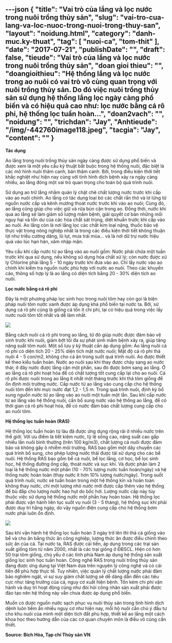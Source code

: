 ---json
{
    "title": "Vai trò của lắng và lọc nước trong nuôi trồng thủy sản",
    "slug": "vai-tro-cua-lang-va-loc-nuoc-trong-nuoi-trong-thuy-san",
    "layout": "noidung.html",
    "category": "danh-muc.ky-thuat",
    "tag": [
        "nuoi-ca",
        "tom-thit"
    ],
    "date": "2017-07-21",
    "publishDate": "",
    "draft": false,
    "tieude": "Vai trò của lắng và lọc nước trong nuôi trồng thủy sản",
    "doan gioi thieu": "",
    "doangioithieu": "Hệ thống lắng và lọc nước trong ao nuôi có vai trò vô cùng quan trọng với nuôi trồng thủy sản. Do đó việc nuôi trồng thủy sản sử dụng hệ thống lắng lọc ngày càng phổ biến và có hiệu quả cao như: lọc nước bằng cá rô phi, hệ thống lọc tuần hoàn…",
    "doan2vach": "",
    "noidung": "",
    "trichdan": "Jay",
    "Anhtieude": "/img/-442760image118.jpeg",
    "tacgia": "Jay",
    "__content__": ""
}
---
<p><strong>T&aacute;c dụng</strong></p>

<p>Ao lắng trong nu&ocirc;i trồng thủy sản ng&agrave;y c&agrave;ng được sử dụng phổ biến v&agrave; được xem l&agrave; một y&ecirc;u cầu kỹ thuật bắt buộc trong hệ thống nu&ocirc;i, đặc biệt l&agrave; c&aacute;c m&ocirc; h&igrave;nh nu&ocirc;i th&acirc;m canh, b&aacute;n th&acirc;m canh. Bởi, trong điều kiện thời tiết khắc nghiệt như hiện nay c&ugrave;ng với t&igrave;nh h&igrave;nh dịch bệnh xảy ra ng&agrave;y c&agrave;ng nhiều, ao lắng đ&oacute;ng một vai tr&ograve; quan trọng cho to&agrave;n bộ qu&aacute; tr&igrave;nh nu&ocirc;i.</p>

<p>Sử dụng ao trữ lắng nhằm quản l&yacute; chặt chẽ chất lượng nước trước khi cấp v&agrave;o ao nu&ocirc;i ch&iacute;nh. Ao lắng c&oacute; t&aacute;c dụng loại bỏ c&aacute;c chất rắn th&ocirc; v&agrave; lơ lửng từ nguồn nước cấp v&agrave; k&ecirc;nh mương tho&aacute;t nước trước khi v&agrave;o ao nu&ocirc;i; C&ugrave;ng đ&oacute;, ao lắng cũng gi&uacute;p cho việc giữ v&agrave; rửa b&ugrave;n cặn trong ao. Đồng thời, nước khi qua ao lắng sẽ l&agrave;m giảm số lượng mầm bệnh, giải quyết cơ bản những mối nguy hại v&agrave; tồn dư của c&aacute;c h&oacute;a chất s&aacute;t tr&ugrave;ng, diệt khuẩn trước khi cấp v&agrave;o ao nu&ocirc;i. Ao lắng c&ograve;n l&agrave; nơi lắng lọc c&aacute;c chất kim loại nặng, thuốc bảo vệ thực vật trong n&ocirc;ng nghiệp nhất l&agrave; trong c&aacute;c điều kiện thời tiết kh&ocirc;ng thuận lợi như triều cường d&acirc;ng, lũ lụt, mưa tr&aacute;i m&ugrave;a&hellip; v&agrave; l&agrave; nơi dữ trự nước hiệu quả v&agrave;o l&uacute;c hạn h&aacute;n, x&acirc;m nhập mặn.</p>

<p>Y&ecirc;u cầu khi cấp nước từ ao lắng v&agrave;o ao nu&ocirc;i gồm: Nước phải chứa một tuần trước khi qua sử dụng, nếu kh&ocirc;ng sử dụng h&oacute;a chất xử l&yacute;; c&ograve;n nước được xử l&yacute; Chlorine phải lắng 5 - 10 ng&agrave;y trước khi đưa v&agrave;o ao. Chỉ lấy nước v&agrave;o ao ch&iacute;nh khi kiểm tra nguồn nước ph&ugrave; hợp với nước ao nu&ocirc;i. Theo c&aacute;c khuyến c&aacute;o, th&ocirc;ng số hợp l&yacute; l&agrave; ao lắng c&oacute; diện t&iacute;ch bằng 20 - 30% diện t&iacute;ch ao nu&ocirc;i.</p>

<p><strong>Lọc nước bằng c&aacute; r&ocirc; phi</strong></p>

<p>Đ&acirc;y l&agrave; một phương ph&aacute;p lọc sinh học trong nu&ocirc;i t&ocirc;m hay c&ograve;n gọi l&agrave; biện ph&aacute;p nu&ocirc;i t&ocirc;m nước xanh được &aacute;p dụng kh&aacute; phổ biến tại nước ta. Bởi, sử dụng c&aacute; r&ocirc; phi cũng l&agrave; giống c&aacute; tốn &iacute;t chi ph&iacute;, lại c&oacute; hiệu quả trong việc lấy nước nu&ocirc;i t&ocirc;m tốt nhất v&agrave; dễ l&agrave;m nhất.&nbsp;</p>

<p><img src="http://68.media.tumblr.com/d77ad5d41f434267715cb3d054e59a08/tumblr_inline_oo6jlm2YBx1txo3bl_1280.jpg" /></p>

<p>Bằng c&aacute;ch nu&ocirc;i c&aacute; r&ocirc; phi trong ao lắng, từ đ&oacute; gi&uacute;p nước được đảm bảo vệ sinh trước khi nu&ocirc;i, giảm bớt tối đa sự ph&aacute;t sinh mầm bệnh xảy ra, gi&uacute;p tăng năng suất t&ocirc;m nu&ocirc;i. Một số lưu &yacute; kỹ thuật cần &aacute;p dụng gồm: Ao lắng nu&ocirc;i c&aacute; r&ocirc; phi c&oacute; diện t&iacute;ch 20 - 25% diện t&iacute;ch mặt nước nu&ocirc;i; Mật độ c&aacute; r&ocirc; phi thả nu&ocirc;i 4 - 5 con/m2, kh&ocirc;ng cho c&aacute; ăn trong suốt qu&aacute; tr&igrave;nh nu&ocirc;i. Ao được thiết kế theo kiểu tuần ho&agrave;n. Nước ao nu&ocirc;i sau khi thay được chảy sang ao nước thải; ở đ&acirc;y nước được lắng cặn một phần, sau đ&oacute; được bơm sang ao lắng. Ở ao lắng c&aacute; r&ocirc; phi hoạt h&oacute;a để c&oacute; chất lượng tốt cung cấp lại cho ao nu&ocirc;i. C&aacute; r&ocirc; phi được nu&ocirc;i trong ao lắng &iacute;t nhất một th&aacute;ng trước khi thả t&ocirc;m giống để ổn định m&ocirc;i trường nước. Cấp nước từ ao lắng v&agrave;o cung cấp cho hệ thống nu&ocirc;i t&ocirc;m đến khi mực nước đạt 1,2 - 1,5 m. Trong qu&aacute; tr&igrave;nh nu&ocirc;i, định kỳ bổ sung nguồn nước từ ao lắng v&agrave;o ao nu&ocirc;i một tuần một lần. Sau khi cấp nước từ ao lắng v&agrave;o hệ thống nu&ocirc;i, cần bổ sung nước v&agrave;o hệ thống ao lắng, để c&oacute; thời gian c&aacute; r&ocirc; phi hoạt h&oacute;a, để c&oacute; nước đảm bảo chất lượng cung cấp cho ao nu&ocirc;i t&ocirc;m.</p>

<p><strong>Hệ thống lọc tuần ho&agrave;n (RAS)</strong></p>

<p>Hệ thống lọc tuần ho&agrave;n từ l&acirc;u đ&atilde; được ứng dụng rộng r&atilde;i ở nhiều nước tr&ecirc;n thế giới. Với ưu điểm l&agrave; tiết kiệm nước, tỷ lệ sống cao, năng suất cao gấp nhiều lần nu&ocirc;i b&igrave;nh thường (tr&ecirc;n 100 kg/m3), chất lượng c&aacute; nu&ocirc;i được đảm bảo v&agrave; kh&ocirc;ng g&acirc;y &ocirc; nhiễm m&ocirc;i trường. RAS bao gồm một d&acirc;y chuyền c&aacute;c qu&aacute; tr&igrave;nh bổ sung, cho ph&eacute;p lượng nước thải được t&aacute;i sử dụng cho c&aacute;c bể nu&ocirc;i. Hệ thống RAS bao gồm bể c&aacute; nu&ocirc;i, bể lọc lắng, cơ học, bể lọc sinh học, hệ thống đường ống cấp, tho&aacute;t nước v&agrave; sục kh&iacute;. V&agrave; được ph&acirc;n l&agrave;m 2 loại l&agrave; hệ thống nước một phần (10 - 70% lượng nước tuần ho&agrave;n/ng&agrave;y) v&agrave; hệ thống nước ho&agrave;n to&agrave;n (thay nước &iacute;t hơn 10% lượng nước/ng&agrave;y). Trong suốt qu&aacute; tr&igrave;nh nu&ocirc;i, nước sẽ tuần ho&agrave;n trong một hệ thống k&iacute;n v&agrave; ho&agrave;n to&agrave;n kh&ocirc;ng thay nước, chỉ một lượng nhỏ nước mới được cấp th&ecirc;m v&agrave;o hệ thống để b&ugrave; đắp cho lượng nước hao hụt do bốc hơi. Lượng nước cấp n&agrave;y t&ugrave;y thuộc việc sử dụng hệ thống nước một phần hay ho&agrave;n to&agrave;n. Hệ thống lọc phải được vận h&agrave;nh li&ecirc;n tục suốt vụ nu&ocirc;i (3 - 5 th&aacute;ng), hệ thống sục kh&iacute; phải được duy tr&igrave; hằng ng&agrave;y, do vậy nguồn điện cung cấp cho hệ thống bơm nước phải lu&ocirc;n ổn định.</p>

<p><img src="http://68.media.tumblr.com/192595cf6dc28e7b9fd0684e0e7abb40/tumblr_inline_oo6jw1wqzU1txo3bl_1280.jpg" /></p>

<p>Sau khi vận h&agrave;nh hệ thống lọc tuần ho&agrave;n 3 ng&agrave;y trở l&ecirc;n th&igrave; thả c&aacute; giống v&agrave;o bể v&agrave; cho ăn bằng thức ăn c&ocirc;ng nghiệp, lượng thức ăn được điều chỉnh theo sức ăn của c&aacute;. Tại nước ta, RAS được cải tiến, &aacute;p dụng trong c&aacute;c trại sản xuất giống t&ocirc;m từ năm 2000, nhất l&agrave; c&aacute;c trại giống ở ĐBSCL. Hiện c&oacute; hơn 50 trại t&ocirc;m giống, chủ yếu ở c&aacute;c tỉnh ph&iacute;a Nam &aacute;p dụng hệ thống sản xuất giống lọc sinh học tuần ho&agrave;n. C&ocirc;ng nghệ RAS trong nu&ocirc;i trồng thủy sản đang được ứng dụng tại Việt Nam dựa tr&ecirc;n nguy&ecirc;n l&yacute; c&ocirc;ng nghệ v&agrave; c&oacute; cải tiến để ph&ugrave; hợp thực tế. Tuy nhi&ecirc;n, việc quản l&yacute; chất lượng nước phải đảm bảo nghi&ecirc;m ngặt, v&igrave; sự suy giảm chất lượng sẽ dễ d&agrave;ng dẫn đến c&aacute;c ti&ecirc;u cực như: tăng trưởng của c&aacute;, nguy cơ xuất hiện bệnh. Tốn k&eacute;m chi ph&iacute; vận h&agrave;nh v&agrave; duy tr&igrave; hoạt động cũng như đ&ograve;i hỏi c&ocirc;ng nh&acirc;n sản xuất phải được đ&agrave;o tạo n&ecirc;n hệ thống n&agrave;y vẫn chưa được &aacute;p dụng phổ biến.</p>

<p>Muốn c&oacute; được nguồn nước sạch phục vụ nu&ocirc;i thủy sản trong t&igrave;nh h&igrave;nh dịch dệnh lu&ocirc;n tiềm ẩn nhiều nguy cơ như hiện nay, mỗi hộ nu&ocirc;i cần ch&uacute; &yacute; đầu tư cho khu nu&ocirc;i của m&igrave;nh một diện t&iacute;ch đất ph&ugrave; hợp, thiết kế ao lắng một c&aacute;ch khoa học theo hướng dẫn của c&aacute;c cơ quan chuy&ecirc;n m&ocirc;n l&agrave; điều v&ocirc; c&ugrave;ng cần thiết.</p>

<p><strong>Source: B&iacute;ch H&ograve;a, Tạp ch&iacute; Thủy sản VN</strong></p>
